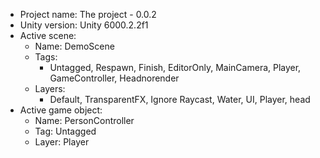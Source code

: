 <!-- UNITY CODE ASSIST INSTRUCTIONS START -->
- Project name: The project - 0.0.2
- Unity version: Unity 6000.2.2f1
- Active scene:
  - Name: DemoScene
  - Tags:
    - Untagged, Respawn, Finish, EditorOnly, MainCamera, Player, GameController, Headnorender
  - Layers:
    - Default, TransparentFX, Ignore Raycast, Water, UI, Player, head
- Active game object:
  - Name: PersonController
  - Tag: Untagged
  - Layer: Player
<!-- UNITY CODE ASSIST INSTRUCTIONS END -->